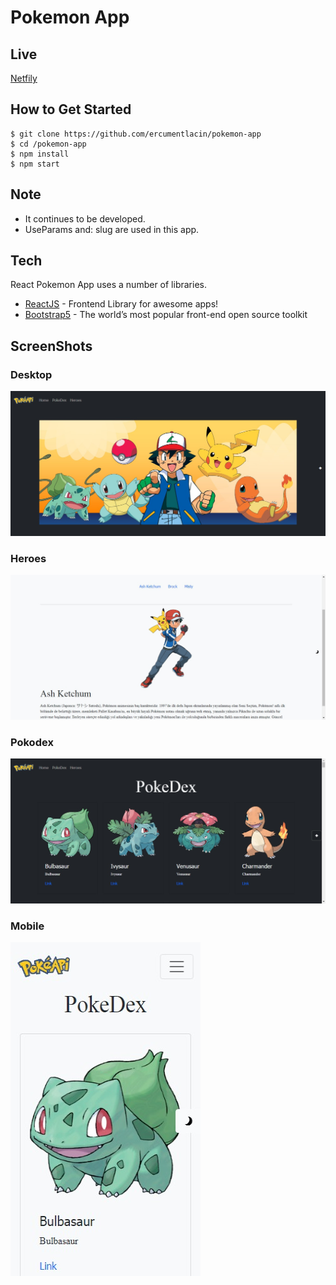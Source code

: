 # Pokemon App

## Live
[Netfily](https://loving-ritchie-ebc3cf.netlify.app/)

## How to Get Started

```
$ git clone https://github.com/ercumentlacin/pokemon-app
$ cd /pokemon-app
$ npm install
$ npm start

```

## Note
- It continues to be developed.
- UseParams and: slug are used in this app.

## Tech
React Pokemon App uses a number of libraries.
- [ReactJS](https://reactjs.org/) - Frontend Library for awesome apps!
- [Bootstrap5](https://getbootstrap.com/) - The world’s most popular front-end open source toolkit

## ScreenShots

### Desktop 
![Desktop](./src/images/desktop.jpg)

### Heroes 
![Heroes](./src/images/heroes.jpg)


### Pokodex 
![Pokodex](./src/images/pokodex.jpg)


### Mobile 
![Mobile View](./src/images/mobile.jpg)






